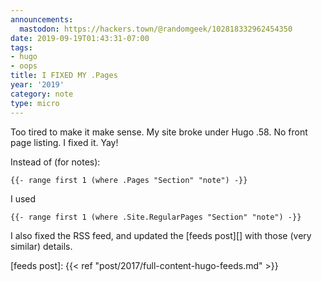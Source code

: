 ```yaml
---
announcements:
  mastodon: https://hackers.town/@randomgeek/102818332962454350
date: 2019-09-19T01:43:31-07:00
tags:
- hugo
- oops
title: I FIXED MY .Pages
year: '2019'
category: note
type: micro
---
```


Too tired to make it make sense. My site broke under Hugo .58. No front page listing. I fixed it. Yay!

Instead of (for notes):

```
{{- range first 1 (where .Pages "Section" "note") -}}
```

I used

```
{{- range first 1 (where .Site.RegularPages "Section" "note") -}}
```

I also fixed the RSS feed, and updated the [feeds post][] with those (very similar) details.

[feeds post]: {{< ref "post/2017/full-content-hugo-feeds.md" >}}
